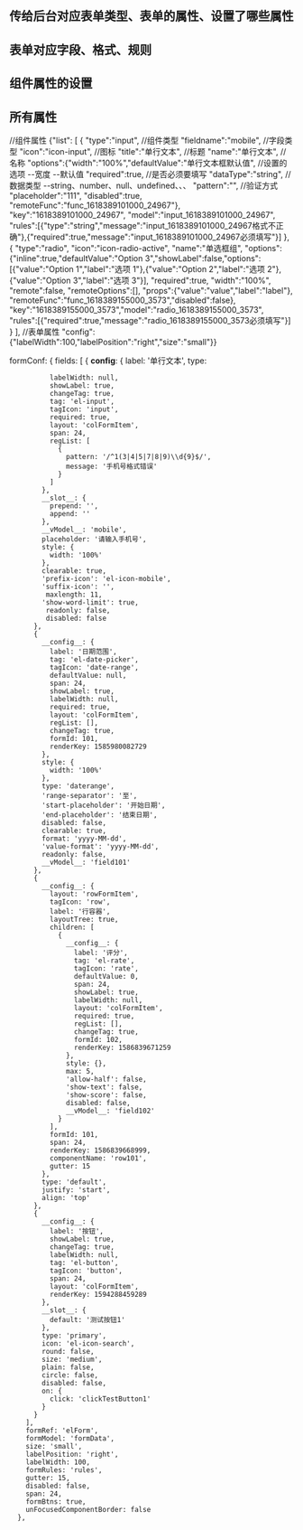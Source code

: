 ## 传给后台对应表单类型、表单的属性、设置了哪些属性
## 表单对应字段、格式、规则
## 组件属性的设置
##  所有属性


//组件属性
{"list":
[
 {
    "type":"input",   //组件类型
    "fieldname":"mobile", //字段类型
    "icon":"icon-input", //图标
    "title":"单行文本", //标题
    "name":"单行文本",  //名称
    "options":{"width":"100%","defaultValue":"单行文本框默认值",  //设置的选项 --宽度  --默认值
    "required":true,  //是否必须要填写
    "dataType":"string",  //数据类型  --string、number、null、undefined、、、
    "pattern":"",   //验证方式
    "placeholder":"111",
    "disabled":true,
    "remoteFunc":"func_1618389101000_24967"},
    "key":"1618389101000_24967",
    "model":"input_1618389101000_24967",
    "rules":[{"type":"string","message":"input_1618389101000_24967格式不正确"},{"required":true,"message":"input_1618389101000_24967必须填写"}]
},
 {
   "type":"radio",
   "icon":"icon-radio-active",
   "name":"单选框组",
   "options":{"inline":true,"defaultValue":"Option 3","showLabel":false,"options":[{"value":"Option 1","label":"选项 1"},{"value":"Option 2","label":"选项 2"},{"value":"Option 3","label":"选项 3"}],
   "required":true,
   "width":"100%",
   "remote":false,
   "remoteOptions":[],
   "props":{"value":"value","label":"label"},
   "remoteFunc":"func_1618389155000_3573","disabled":false},
   "key":"1618389155000_3573","model":"radio_1618389155000_3573",
   "rules":[{"required":true,"message":"radio_1618389155000_3573必须填写"}]
   }
   ],
   //表单属性
   "config":{"labelWidth":100,"labelPosition":"right","size":"small"}}




 formConf: {
        fields: [
          {
            __config__: {
              label: '单行文本',
              type:

              labelWidth: null,
              showLabel: true,
              changeTag: true,
              tag: 'el-input',
              tagIcon: 'input',
              required: true,
              layout: 'colFormItem',
              span: 24,
              regList: [
                {
                  pattern: '/^1(3|4|5|7|8|9)\\d{9}$/',
                  message: '手机号格式错误'
                }
              ]
            },
            __slot__: {
              prepend: '',
              append: ''
            },
            __vModel__: 'mobile',
            placeholder: '请输入手机号',
            style: {
              width: '100%'
            },
            clearable: true,
            'prefix-icon': 'el-icon-mobile',
            'suffix-icon': '',
             maxlength: 11,
            'show-word-limit': true,
             readonly: false,
             disabled: false
          },
          {
            __config__: {
              label: '日期范围',
              tag: 'el-date-picker',
              tagIcon: 'date-range',
              defaultValue: null,
              span: 24,
              showLabel: true,
              labelWidth: null,
              required: true,
              layout: 'colFormItem',
              regList: [],
              changeTag: true,
              formId: 101,
              renderKey: 1585980082729
            },
            style: {
              width: '100%'
            },
            type: 'daterange',
            'range-separator': '至',
            'start-placeholder': '开始日期',
            'end-placeholder': '结束日期',
            disabled: false,
            clearable: true,
            format: 'yyyy-MM-dd',
            'value-format': 'yyyy-MM-dd',
            readonly: false,
            __vModel__: 'field101'
          },
          {
            __config__: {
              layout: 'rowFormItem',
              tagIcon: 'row',
              label: '行容器',
              layoutTree: true,
              children: [
                {
                  __config__: {
                    label: '评分',
                    tag: 'el-rate',
                    tagIcon: 'rate',
                    defaultValue: 0,
                    span: 24,
                    showLabel: true,
                    labelWidth: null,
                    layout: 'colFormItem',
                    required: true,
                    regList: [],
                    changeTag: true,
                    formId: 102,
                    renderKey: 1586839671259
                  },
                  style: {},
                  max: 5,
                  'allow-half': false,
                  'show-text': false,
                  'show-score': false,
                  disabled: false,
                  __vModel__: 'field102'
                }
              ],
              formId: 101,
              span: 24,
              renderKey: 1586839668999,
              componentName: 'row101',
              gutter: 15
            },
            type: 'default',
            justify: 'start',
            align: 'top'
          },
          {
            __config__: {
              label: '按钮',
              showLabel: true,
              changeTag: true,
              labelWidth: null,
              tag: 'el-button',
              tagIcon: 'button',
              span: 24,
              layout: 'colFormItem',
              renderKey: 1594288459289
            },
            __slot__: {
              default: '测试按钮1'
            },
            type: 'primary',
            icon: 'el-icon-search',
            round: false,
            size: 'medium',
            plain: false,
            circle: false,
            disabled: false,
            on: {
              click: 'clickTestButton1'
            }
          }
        ],
        formRef: 'elForm',
        formModel: 'formData',
        size: 'small',
        labelPosition: 'right',
        labelWidth: 100,
        formRules: 'rules',
        gutter: 15,
        disabled: false,
        span: 24,
        formBtns: true,
        unFocusedComponentBorder: false
      },